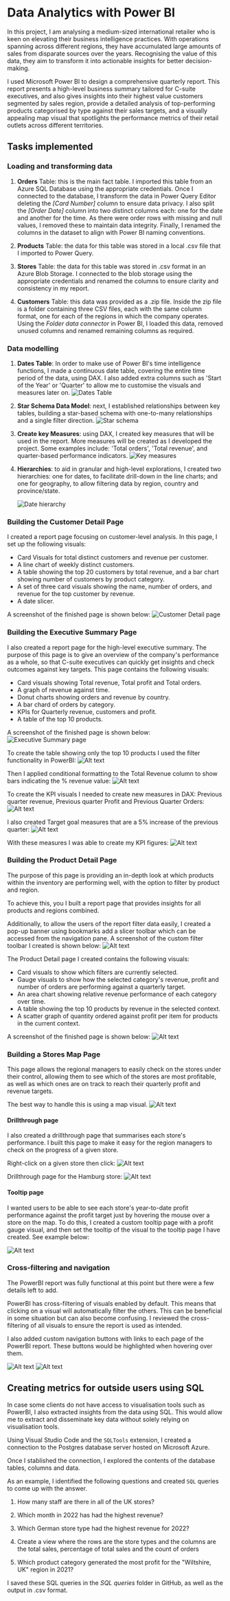 # Data Analytics with Power BI 

In this project, I am analysing a medium-sized international retailer who is keen on elevating their business intelligence practices. With operations spanning across different regions, they have accumulated large amounts of sales from disparate sources over the years. Recognising the value of this data, they aim to transform it into actionable insights for better decision-making.

I used Microsoft Power BI to design a comprehensive quarterly report. This report presents a high-level business summary tailored for C-suite executives, and also gives insights into their highest value customers segmented by sales region, provide a detailed analysis of top-performing products categorised by type against their sales targets, and a visually appealing map visual that spotlights the performance metrics of their retail outlets across different territories.

## Tasks implemented

### Loading and transforming data

1. **Orders** Table: this is the main fact table. I imported this table from an Azure SQL Database using the appropriate credentials. Once I connected to the database, I transform the data in Power Query Editor deleting the *[Card Number]* column to ensure data privacy. I also split the *[Order Date]* column into two distinct columns each: one for the date and another for the time. As there were order rows with missing and null values, I removed these to maintain data integrity. Finally, I renamed the columns in the dataset to align with Power BI naming conventions.

2. **Products** Table: the data for this table was stored in a local .csv file that I imported to Power Query. 

3. **Stores** Table: the data for this table was stored in .csv format in an Azure Blob Storage. I connected to the blob storage using the appropriate credentials and renamed the columns to ensure clarity and consistency in my report.

4. **Customers** Table: this data was provided as a .zip file. Inside the zip file is a folder containing three CSV files, each with the same column format, one for each of the regions in which the company operates. Using the *Folder data connector* in Power BI, I loaded this data, removed unused columns and renamed remaining columns as required.

### Data modelling

1. **Dates Table**: In order to make use of Power BI's time intelligence functions, I made a continuous date table, covering the entire time period of the data, using DAX. I also added extra columns such as 'Start of the Year' or 'Quarter' to allow me to customise the visuals and measures later on.
![Dates Table](https://github.com/DGValero/data-analytics-power-bi-report577/blob/main/Screenshots/1%20-%20Dates%20Table.png?raw=true)

2. **Star Schema Data Model**: next, I established relationships between key tables, building a star-based schema with one-to-many relationships and a single filter direction.
![Star schema](https://github.com/DGValero/data-analytics-power-bi-report577/blob/main/Screenshots/2%20-%20Star%20schema.png?raw=true)

3. **Create key Measures**: using DAX, I created key measures that will be used in the report. More measures will be created as I developed the project. Some examples include: 'Total orders', 'Total revenue', and quarter-based performance indicators.
![Key measures](https://github.com/DGValero/data-analytics-power-bi-report577/blob/main/Screenshots/3%20-%20Measures.png?raw=true)

4. **Hierarchies**: to aid in granular and high-level explorations, I created two hierarchies: one for dates, to facilitate drill-down in the line charts; and one for geography, to allow filtering data by region, country and province/state. 

    ![Date hierarchy](https://github.com/DGValero/data-analytics-power-bi-report577/blob/main/Screenshots/4%20-%20Date%20hierarchy.png?raw=true)

### Building the Customer Detail Page

I created a report page focusing on customer-level analysis. In this page, I set up the following visuals:
- Card Visuals for total distinct customers and revenue per customer.
- A line chart of weekly distinct customers.
- A table showing the top 20 customers by total revenue, and a bar chart showing number of customers by product category.
- A set of three card visuals showing the name, number of orders, and revenue for the top customer by revenue.
- A date slicer.

A screenshot of the finished page is shown below:
![Customer Detail page](https://github.com/DGValero/data-analytics-power-bi-report577/blob/main/Screenshots/5%20-%20Customer%20Detail%20page.png?raw=true)

### Building the Executive Summary Page

I also created a report page for the high-level executive summary. The purpose of this page is to give an overview of the company's performance as a whole, so that C-suite executives can quickly get insights and check outcomes against key targets.
This page contains the following visuals:
- Card visuals showing Total revenue, Total profit and Total orders.
- A graph of revenue against time.
- Donut charts showing orders and revenue by country.
- A bar chard of orders by category.
- KPIs for Quarterly revenue, customers and profit.
- A table of the top 10 products.

A screenshot of the finished page is shown below:
![Executive Summary page](https://github.com/DGValero/data-analytics-power-bi-report577/blob/main/Screenshots/6%20-%20Executive%20summary.png?raw=true)

To create the table showing only the top 10 products I used the filter functionality in PowerBI:
![Alt text](https://github.com/DGValero/data-analytics-power-bi-report577/blob/main/Screenshots/6.1%20-%20Filtering%20top%20products.png?raw=true)

Then I applied conditional formatting to the Total Revenue column to show bars indicating the % revenue value:
![Alt text](https://github.com/DGValero/data-analytics-power-bi-report577/blob/main/Screenshots/6.2%20Conditional%20formatting%20on%20table.png?raw=true)

To create the KPI visuals I needed to create new measures in DAX: Previous quarter revenue, Previous quarter Profit and Previous Quarter Orders:
![Alt text](https://github.com/DGValero/data-analytics-power-bi-report577/blob/main/Screenshots/6.3%20DAX%20for%20previous%20quarter.png?raw=true)

I also created Target goal measures that are a 5% increase of the previous quarter:
![Alt text](https://github.com/DGValero/data-analytics-power-bi-report577/blob/main/Screenshots/6.4%20DAX%20Target%20revenue.png?raw=true)

With these measures I was able to create my KPI figures:
![Alt text](https://github.com/DGValero/data-analytics-power-bi-report577/blob/main/Screenshots/6.5%20KPI%20visual.png?raw=true)

### Building the Product Detail Page

The purpose of this page is providing an in-depth look at which products within the inventory are performing well, with the option to filter by product and region.

To achieve this, you I built a report page that provides insights for all products and regions combined. 

Additionally, to allow the users of the report filter data easily, I created a pop-up banner using bookmarks add a slicer toolbar which can be accessed from the navigation pane. A screenshot of the custom filter toolbar I created is shown below:
![Alt text](https://github.com/DGValero/data-analytics-power-bi-report577/blob/main/Screenshots/7.1%20Product%20detail.png?raw=true)

The Product Detail page I created contains the following visuals:
- Card visuals to show which filters are currently selected.
- Gauge visuals to show how the selected category's revenue, profit and number of orders are performing against a quarterly target.
- An area chart showing relative revenue performance of each category over time.
- A table showing the top 10 products by revenue in the selected context.
- A scatter graph of quantity ordered against profit per item for products in the current context.

A screenshot of the finished page is shown below:
![Alt text](https://github.com/DGValero/data-analytics-power-bi-report577/blob/main/Screenshots/7%20-%20Product%20detail.png?raw=true)

### Building a Stores Map Page

This page allows the regional managers to easily check on the stores under their control, allowing them to see which of the stores are most profitable, as well as which ones are on track to reach their quarterly profit and revenue targets.

The best way to handle this is using a map visual.
![Alt text](https://github.com/DGValero/data-analytics-power-bi-report577/blob/main/Screenshots/8.%20Stores%20map.png?raw=true)

#### Drillthrough page

I also created a drillthrough page that summarises each store's performance. I built this page to make it easy for the region managers to check on the progress of a given store. 

Right-click on a given store then click:
![Alt text](https://github.com/DGValero/data-analytics-power-bi-report577/blob/main/Screenshots/8.1%20Drillthrough.png?raw=true)

Drillthrough page for the Hamburg store:
![Alt text](https://github.com/DGValero/data-analytics-power-bi-report577/blob/main/Screenshots/8.2%20Drillthrough%20page.png?raw=true)

#### Tooltip page

I wanted users to be able to see each store's year-to-date profit performance against the profit target just by hovering the mouse over a store on the map. To do this, I created a custom tooltip page with a profit gauge visual, and then set the tooltip of the visual to the tooltip page I have created. See example below:

![Alt text](https://github.com/DGValero/data-analytics-power-bi-report577/blob/main/Screenshots/8.3%20Tooltip.png?raw=true)

### Cross-filtering and navigation

The PowerBI report was fully functional at this point but there were a few details left to add. 

PowerBI has cross-filtering of visuals enabled by default. This means that clicking on a visual will automatically filter the others. This can be beneficial in some situation but can also become confusing. I reviewed the cross-filtering of all visuals to ensure the report is used as intended.

I also added custom navigation buttons with links to each page of the PowerBI report. These buttons would be highlighted when hovering over them.

![Alt text](https://github.com/DGValero/data-analytics-power-bi-report577/blob/main/Screenshots/9.%20Navigation.png?raw=true)
![Alt text](https://github.com/DGValero/data-analytics-power-bi-report577/blob/main/Screenshots/9.1%20Navigation.png?raw=true)

## Creating metrics for outside users using SQL

In case some clients do not have access to visualisation tools such as PowerBI, I also extracted insights from the data using SQL. This would allow me to extract and disseminate key data without solely relying on visualisation tools.

Using Visual Studio Code and the `SQLTools` extension, I created a connection to the Postgres database server hosted on Microsoft Azure.

Once I stablished the connection, I explored the contents of the database tables, columns and data.

As an example, I identified the following questions and created `SQL` queries to come up with the answer.

1. How many staff are there in all of the UK stores?

2. Which month in 2022 has had the highest revenue?

3. Which German store type had the highest revenue for 2022?

4. Create a view where the rows are the store types and the columns are the total sales, percentage of total sales and the count of orders

5. Which product category generated the most profit for the "Wiltshire, UK" region in 2021?

I saved these SQL queries in the *SQL queries* folder in GitHub, as well as the output in .csv format.